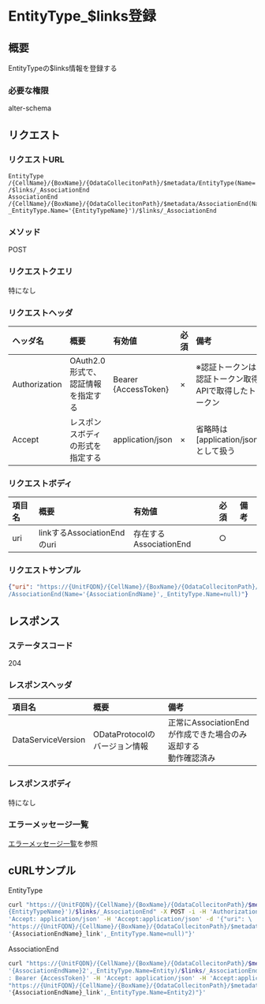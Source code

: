 # EntityType_$links登録
## 概要
EntityTypeの$links情報を登録する
### 必要な権限
alter-schema

## リクエスト
### リクエストURL
```
EntityType
/{CellName}/{BoxName}/{OdataCollecitonPath}/$metadata/EntityType(Name='{EntityTypeName}')
/$links/_AssociationEnd
AssociationEnd
/{CellName}/{BoxName}/{OdataCollecitonPath}/$metadata/AssociationEnd(Name='{AssociationEndName}', 
_EntityType.Name='{EntityTypeName}')/$links/_AssociationEnd
```
### メソッド
POST
### リクエストクエリ
特になし
### リクエストヘッダ
|ヘッダ名|概要|有効値|必須|備考|
|:--|:--|:--|:--|:--|
|Authorization|OAuth2.0形式で、認証情報を指定する|Bearer {AccessToken}|×|※認証トークンは認証トークン取得APIで取得したトークン|
|Accept|レスポンスボディの形式を指定する|application/json|×|省略時は[application/json]として扱う|
### リクエストボディ
|項目名|概要|有効値|必須|備考|
|:--|:--|:--|:--|:--|
|uri|linkするAssociationEndのuri|存在するAssociationEnd|○||
### リクエストサンプル
```JSON
{"uri": "https://{UnitFQDN}/{CellName}/{BoxName}/{OdataCollecitonPath}/$metadata
/AssociationEnd(Name='{AssociationEndName}',_EntityType.Name=null)"}
```


## レスポンス
### ステータスコード
204

### レスポンスヘッダ
|項目名|概要|備考|
|:--|:--|:--|
|DataServiceVersion|ODataProtocolのバージョン情報|正常にAssociationEndが作成できた場合のみ返却する<br>動作確認済み|
### レスポンスボディ
特になし
### エラーメッセージ一覧
[エラーメッセージ一覧](004_Error_Messages.md)を参照


## cURLサンプル

EntityType
```sh
curl "https://{UnitFQDN}/{CellName}/{BoxName}/{OdataCollecitonPath}/$metadata/EntityType(Name='\
{EntityTypeName}')/$links/_AssociationEnd" -X POST -i -H 'Authorization: Bearer {AccessToken}' -H \
'Accept: application/json' -H 'Accept:application/json' -d '{"uri": \
"https://{UnitFQDN}/{CellName}/{BoxName}/{OdataCollecitonPath}/$metadata/AssociationEnd(Name=\
'{AssociationEndName}_link',_EntityType.Name=null)"}'

```

AssociationEnd
```sh
curl "https://{UnitFQDN}/{CellName}/{BoxName}/{OdataCollecitonPath}/$metadata/AssociationEnd(Name=\
'{AssociationEndName}2',_EntityType.Name=Entity)/$links/_AssociationEnd" -X POST -i -H 'Authorization\
: Bearer {AccessToken}' -H 'Accept: application/json' -H 'Accept:application/json' -d '{"uri": \
"https://{UnitFQDN}/{CellName}/{BoxName}/{OdataCollecitonPath}/$metadata/AssociationEnd(Name=\
'{AssociationEndName}_link',_EntityType.Name=Entity2)"}'
```

